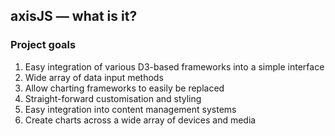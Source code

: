 ##  axisJS — what is it?

### Project goals

1. Easy integration of various D3-based frameworks into a simple interface
1. Wide array of data input methods
1. Allow charting frameworks to easily be replaced
1. Straight-forward customisation and styling
1. Easy integration into content management systems
1. Create charts across a wide array of devices and media
